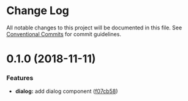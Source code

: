 # Change Log

All notable changes to this project will be documented in this file.
See [Conventional Commits](https://conventionalcommits.org) for commit guidelines.

# 0.1.0 (2018-11-11)


### Features

* **dialog:** add dialog component ([f07cb58](https://github.com/mu-ui/mu-ui/commit/f07cb58))
